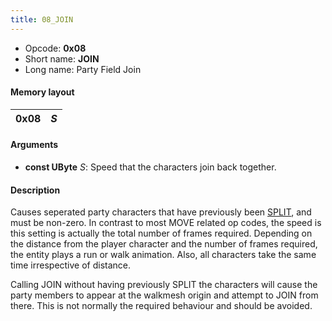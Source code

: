```yaml
---
title: 08_JOIN
---
```


- Opcode: **0x08**
- Short name: **JOIN**
- Long name: Party Field Join

#### Memory layout

| 0x08 | *S* |
|------|-----|

#### Arguments

- **const UByte** *S*: Speed that the characters join back together.

#### Description

Causes seperated party characters that have previously been [SPLIT](09_SPLIT.md), and must be non-zero. In contrast to most MOVE related op codes, the speed is this setting is actually the total number of frames required. Depending on the distance from the player character and the number of frames required, the entity plays a run or walk animation. Also, all characters take the same time irrespective of distance.

Calling JOIN without having previously SPLIT the characters will cause the party members to appear at the walkmesh origin and attempt to JOIN from there. This is not normally the required behaviour and should be avoided.
